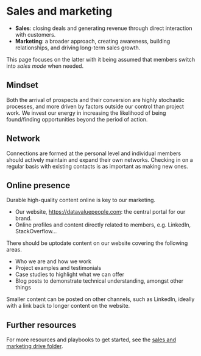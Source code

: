 # Sales and marketing

- **Sales**: closing deals and generating revenue through direct interaction with 
  customers.
- **Marketing**: a broader approach, creating awareness, building relationships, and 
  driving long-term sales growth.

This page focuses on the latter with it being assumed that members switch into _sales 
mode_ when needed.

## Mindset

Both the arrival of prospects and their conversion are highly stochastic processes, 
and more driven by factors outside our control than project work. We invest our energy 
in increasing the likelihood of being found/finding opportunities beyond the period of 
action.

## Network

Connections are formed at the personal level and individual members should actively 
maintain and expand their own networks. Checking in on a regular basis with existing 
contacts is as important as making new ones.

## Online presence

Durable high-quality content online is key to our marketing.
- Our website, https://datavaluepeople.com: the central portal for our brand. 
- Online profiles and content directly related to members, e.g. LinkedIn, StackOverflow...

There should be uptodate content on our website covering the following areas.
- Who we are and how we work
- Project examples and testimonials
- Case studies to highlight what we can offer
- Blog posts to demonstrate technical understanding, amongst other things

Smaller content can be posted on other channels, such as LinkedIn, ideally with a link 
back to longer content on the website.

## Further resources

For more resources and playbooks to get started, see the [sales and marketing drive 
folder](https://drive.google.com/drive/u/0/folders/1cBEqjpyo35h50yy-uhFuzM7gY6LLSCaP).